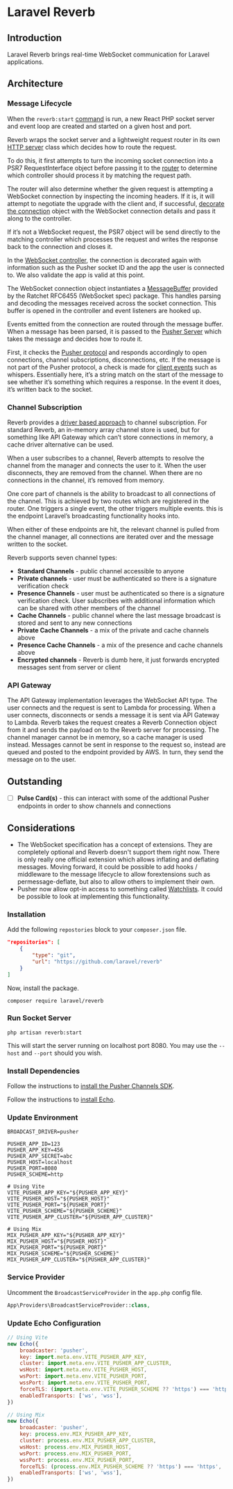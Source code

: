 # Laravel Reverb

## Introduction

Laravel Reverb brings real-time WebSocket communication for Laravel applications.

## Architecture

### Message Lifecycle
When the `reverb:start` [command](https://github.com/laravel/reverb/blob/main/src/Servers/Reverb/Console/Commands/StartServer.php) is run, a new React PHP socket server and event loop are created and started on a given host and port.

Reverb wraps the socket server and a lightweight request router in its own [HTTP server](https://github.com/laravel/reverb/blob/main/src/Http/Server.php) class which decides how to route the request.

To do this, it first attempts to turn the incoming socket connection into a PSR7 RequestInterface object before passing it to the [router](https://github.com/laravel/reverb/blob/main/src/Http/Router.php) to determine which controller should process it by matching the request path.

The router will also determine whether the given request is attempting a WebSocket connection by inspecting the incoming headers. If it is, it will attempt to negotiate the upgrade with the client and, if successful, [decorate the connection](https://github.com/laravel/reverb/blob/main/src/WebSockets/WsConnection.php) object with the WebSocket connection details and pass it along to the controller.

If it’s not a WebSocket request, the PSR7 object will be send directly to the matching controller which processes the request and writes the response back to the connection and closes it.

In the [WebSocket controller](https://github.com/laravel/reverb/blob/main/src/Servers/Reverb/Controller.php), the connection is decorated again with information such as the Pusher socket ID and the app the user is connected to. We also validate the app is valid at this point.

The WebSocket connection object instantiates a [MessageBuffer](https://github.com/ratchetphp/RFC6455/blob/master/src/Messaging/MessageBuffer.php) provided by the Ratchet RFC6455 (WebSocket spec) package. This handles parsing and decoding the messages received across the socket connection. This buffer is opened in the controller and event listeners are hooked up. 

Events emitted from the connection are routed through the message buffer. When a message has been parsed, it is passed to the [Pusher Server](https://github.com/laravel/reverb/blob/main/src/Pusher/Server.php) which takes the message and decides how to route it.

First, it checks the [Pusher protocol](https://github.com/laravel/reverb/blob/main/src/Pusher/Event.php) and responds accordingly to open connections, channel subscriptions, disconnections, etc. If the message is not part of the Pusher protocol, a check is made for [client events](https://github.com/laravel/reverb/blob/main/src/ClientEvent.php) such as whispers. Essentially here, it’s a string match on the start of the message to see whether it’s something which requires a response. In the event it does, it’s written back to the socket.

### Channel Subscription
Reverb provides a [driver based approach](https://github.com/laravel/reverb/tree/main/src/Managers) to channel subscription. For standard Reverb, an in-memory array channel store is used, but for something like API Gateway which can’t store connections in memory, a cache driver alternative can be used.

When a user subscribes to a channel, Reverb attempts to resolve the channel from the manager and connects the user to it. When the user disconnects, they are removed from the channel. When there are no connections in the channel, it’s removed from memory.

One core part of channels is the ability to broadcast to all connections of the channel. This is achieved by two routes which are registered in the router. One triggers a single event, the other triggers multiple events. this is the endpoint Laravel’s broadcasting functionality hooks into.

When either of these endpoints are hit, the relevant channel is pulled from the channel manager, all connections are iterated over and the message written to the socket.

Reverb supports seven channel types:

- **Standard Channels** - public channel accessible to anyone
- **Private channels** - user must be authenticated so there is a signature verification check
- **Presence Channels** - user must be authenticated so there is a signature verification check. User subscribes with additional information which can be shared with other members of the channel
- **Cache Channels** - public channel where the last message broadcast is stored and sent to any new connections
- **Private Cache Channels** - a mix of the private and cache channels above
- **Presence Cache Channels** - a mix of the presence and cache channels above
- **Encrypted channels** - Reverb is dumb here, it just forwards encrypted messages sent from server or client

### API Gateway
The API Gateway implementation leverages the WebSocket API type. The user connects and the request is sent to Lambda for processing. When a user connects, disconnects or sends a message it is sent via API Gateway to Lambda. Reverb takes the request creates a Reverb Connection object from it and sends the payload on to the Reverb server for processing. The channel manager cannot be in memory, so a cache manager is used instead. Messages cannot be sent in response to the request so, instead are queued and posted to the endpoint provided by AWS. In turn, they send the message on to the user.

## Outstanding
- [ ] **Pulse Card(s)** - this can interact with some of the addtional Pusher endpoints in order to show channels and connections

## Considerations
- The WebSocket specification has a concept of extensions. They are completely optional and Reverb doesn't support them right now. There is only really one official extension which allows inflating and deflating messages. Moving forward, it could be possible to add hooks / middleware to the message lifecycle to allow forextensions such as permessage-deflate, but also to allow others to implement their own.
- Pusher now allow opt-in access to something called [Watchlists](https://pusher.com/docs/channels/using_channels/watchlist-events/). It could be possible to look at implementing this functionality.

### Installation

Add the following `repostories` block to your `composer.json` file.

```json
"repositories": [
    {
        "type": "git",
        "url": "https://github.com/laravel/reverb"
    }
]
```

Now, install the package.

```shell
composer require laravel/reverb
```

### Run Socket Server

```shell
php artisan reverb:start
```

This will start the server running on localhost port 8080. You may use the `--host` and `--port` should you wish.

### Install Dependencies

Follow the instructions to [install the Pusher Channels SDK](https://laravel.com/docs/9.x/broadcasting#pusher-channels).

Follow the instructions to [install Echo](https://laravel.com/docs/9.x/broadcasting#client-side-installation).

### Update Environment

```
BROADCAST_DRIVER=pusher

PUSHER_APP_ID=123
PUSHER_APP_KEY=456
PUSHER_APP_SECRET=abc
PUSHER_HOST=localhost
PUSHER_PORT=8080
PUSHER_SCHEME=http

# Using Vite
VITE_PUSHER_APP_KEY="${PUSHER_APP_KEY}"
VITE_PUSHER_HOST="${PUSHER_HOST}"
VITE_PUSHER_PORT="${PUSHER_PORT}"
VITE_PUSHER_SCHEME="${PUSHER_SCHEME}"
VITE_PUSHER_APP_CLUSTER="${PUSHER_APP_CLUSTER}"

# Using Mix
MIX_PUSHER_APP_KEY="${PUSHER_APP_KEY}"
MIX_PUSHER_HOST="${PUSHER_HOST}"
MIX_PUSHER_PORT="${PUSHER_PORT}"
MIX_PUSHER_SCHEME="${PUSHER_SCHEME}"
MIX_PUSHER_APP_CLUSTER="${PUSHER_APP_CLUSTER}"
```

### Service Provider

Uncomment the `BroadcastServiceProvider` in the `app.php` config file.

```php
App\Providers\BroadcastServiceProvider::class,
```

### Update Echo Configuration

```javascript
// Using Vite
new Echo({
    broadcaster: 'pusher',
    key: import.meta.env.VITE_PUSHER_APP_KEY,
    cluster: import.meta.env.VITE_PUSHER_APP_CLUSTER,
    wsHost: import.meta.env.VITE_PUSHER_HOST,
    wsPort: import.meta.env.VITE_PUSHER_PORT,
    wssPort: import.meta.env.VITE_PUSHER_PORT,
    forceTLS: (import.meta.env.VITE_PUSHER_SCHEME ?? 'https') === 'https',
    enabledTransports: ['ws', 'wss'],
})

// Using Mix
new Echo({
    broadcaster: 'pusher',
    key: process.env.MIX_PUSHER_APP_KEY,
    cluster: process.env.MIX_PUSHER_APP_CLUSTER,
    wsHost: process.env.MIX_PUSHER_HOST,
    wsPort: process.env.MIX_PUSHER_PORT,
    wssPort: process.env.MIX_PUSHER_PORT,
    forceTLS: (process.env.MIX_PUSHER_SCHEME ?? 'https') === 'https',
    enabledTransports: ['ws', 'wss'],
})
```